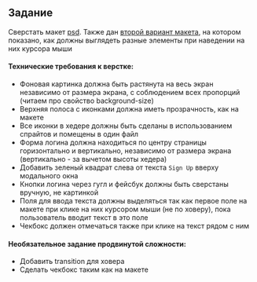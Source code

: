 ## Задание

Сверстать макет [psd](Journey.psd). Также дан [второй вариант макета](Journey_Hover.psd), на котором показано, как должны выглядеть разные элементы при наведении на них курсора мыши 

#### Технические требования к верстке:
- Фоновая картинка должна быть растянута на весь экран независимо от размера экрана, с соблюдением всех пропорций (читаем про свойство background-size)
- Верхняя полоса с иконками должна иметь прозрачность, как на макете
- Все иконки в хедере должны быть сделаны в использованием спрайтов и помещены в один файл
- Форма логина должна находиться по центру страницы горизонтально и вертикально, независимо от размера экрана (вертикально - за вычетом высоты хедера)
- Добавить зеленый квадрат слева от текста `Sign Up` вверху модального окна
- Кнопки логина через гугл и фейсбук должны быть сверстаны вручную, не картинкой
- Поля для ввода текста должны выделяться так как первое поле на макете при клике на них курсором мыши (не по ховеру), пока пользователь вводит текст в это поле
- Чекбокс должен отмечаться также при клике на текст рядом с ним

#### Необязательное задание продвинутой сложности:
- Добавить transition для ховера
- Сделать чекбокс таким как на макете